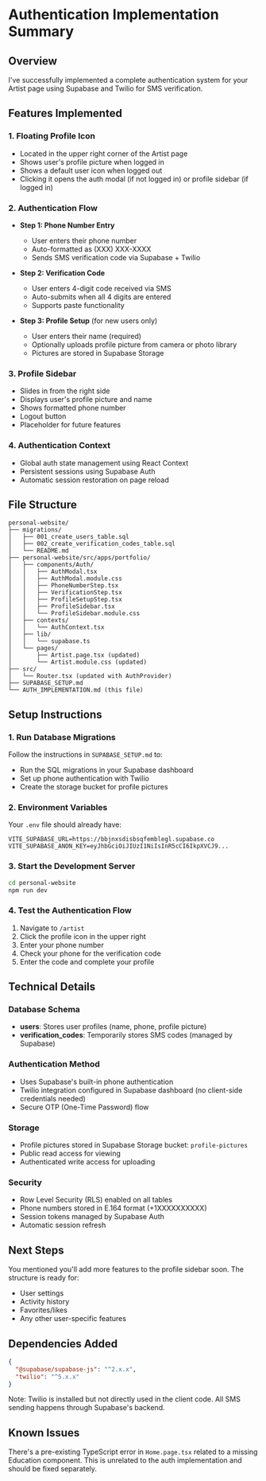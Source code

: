 # Authentication Implementation Summary

## Overview
I've successfully implemented a complete authentication system for your Artist page using Supabase and Twilio for SMS verification.

## Features Implemented

### 1. **Floating Profile Icon**
- Located in the upper right corner of the Artist page
- Shows user's profile picture when logged in
- Shows a default user icon when logged out
- Clicking it opens the auth modal (if not logged in) or profile sidebar (if logged in)

### 2. **Authentication Flow**
- **Step 1: Phone Number Entry**
  - User enters their phone number
  - Auto-formatted as (XXX) XXX-XXXX
  - Sends SMS verification code via Supabase + Twilio

- **Step 2: Verification Code**
  - User enters 4-digit code received via SMS
  - Auto-submits when all 4 digits are entered
  - Supports paste functionality

- **Step 3: Profile Setup** (for new users only)
  - User enters their name (required)
  - Optionally uploads profile picture from camera or photo library
  - Pictures are stored in Supabase Storage

### 3. **Profile Sidebar**
- Slides in from the right side
- Displays user's profile picture and name
- Shows formatted phone number
- Logout button
- Placeholder for future features

### 4. **Authentication Context**
- Global auth state management using React Context
- Persistent sessions using Supabase Auth
- Automatic session restoration on page reload

## File Structure

```
personal-website/
├── migrations/
│   ├── 001_create_users_table.sql
│   ├── 002_create_verification_codes_table.sql
│   └── README.md
├── personal-website/src/apps/portfolio/
│   ├── components/Auth/
│   │   ├── AuthModal.tsx
│   │   ├── AuthModal.module.css
│   │   ├── PhoneNumberStep.tsx
│   │   ├── VerificationStep.tsx
│   │   ├── ProfileSetupStep.tsx
│   │   ├── ProfileSidebar.tsx
│   │   └── ProfileSidebar.module.css
│   ├── contexts/
│   │   └── AuthContext.tsx
│   ├── lib/
│   │   └── supabase.ts
│   └── pages/
│       ├── Artist.page.tsx (updated)
│       └── Artist.module.css (updated)
├── src/
│   └── Router.tsx (updated with AuthProvider)
├── SUPABASE_SETUP.md
└── AUTH_IMPLEMENTATION.md (this file)
```

## Setup Instructions

### 1. Run Database Migrations
Follow the instructions in `SUPABASE_SETUP.md` to:
- Run the SQL migrations in your Supabase dashboard
- Set up phone authentication with Twilio
- Create the storage bucket for profile pictures

### 2. Environment Variables
Your `.env` file should already have:
```env
VITE_SUPABASE_URL=https://bbjnxsdisbsqfemblegl.supabase.co
VITE_SUPABASE_ANON_KEY=eyJhbGciOiJIUzI1NiIsInR5cCI6IkpXVCJ9...
```

### 3. Start the Development Server
```bash
cd personal-website
npm run dev
```

### 4. Test the Authentication Flow
1. Navigate to `/artist`
2. Click the profile icon in the upper right
3. Enter your phone number
4. Check your phone for the verification code
5. Enter the code and complete your profile

## Technical Details

### Database Schema
- **users**: Stores user profiles (name, phone, profile picture)
- **verification_codes**: Temporarily stores SMS codes (managed by Supabase)

### Authentication Method
- Uses Supabase's built-in phone authentication
- Twilio integration configured in Supabase dashboard (no client-side credentials needed)
- Secure OTP (One-Time Password) flow

### Storage
- Profile pictures stored in Supabase Storage bucket: `profile-pictures`
- Public read access for viewing
- Authenticated write access for uploading

### Security
- Row Level Security (RLS) enabled on all tables
- Phone numbers stored in E.164 format (+1XXXXXXXXXX)
- Session tokens managed by Supabase Auth
- Automatic session refresh

## Next Steps

You mentioned you'll add more features to the profile sidebar soon. The structure is ready for:
- User settings
- Activity history
- Favorites/likes
- Any other user-specific features

## Dependencies Added
```json
{
  "@supabase/supabase-js": "^2.x.x",
  "twilio": "^5.x.x"
}
```

Note: Twilio is installed but not directly used in the client code. All SMS sending happens through Supabase's backend.

## Known Issues

There's a pre-existing TypeScript error in `Home.page.tsx` related to a missing Education component. This is unrelated to the auth implementation and should be fixed separately.
